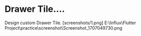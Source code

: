 # Drawer Tile....
Design custom Drawer Tile.
[screenshots/1.png]
E:\Influx\Flutter Project\practice\screenshot\Screenshot_1707049730.png
